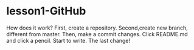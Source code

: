 # lesson1-GitHub
How does it work?
First, create a repository.
Second,create new branch, different from master.
Then, make a commit changes.
Click README.md and click a pencil.
Start to write.
The last change!
